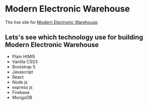 # Modern Electronic Warehouse

The live site for [Modern Electronic Warehouse](https://modern-electronic-warehouse.web.app/).

## Lets's see which technology use for building Modern Electronic Warehouse
* Plain HtMl5
* Vanilla CSS3
* Bootstrap 5
* Javascript
* React
* Node js
* express js
* Firebase
* MongoDB